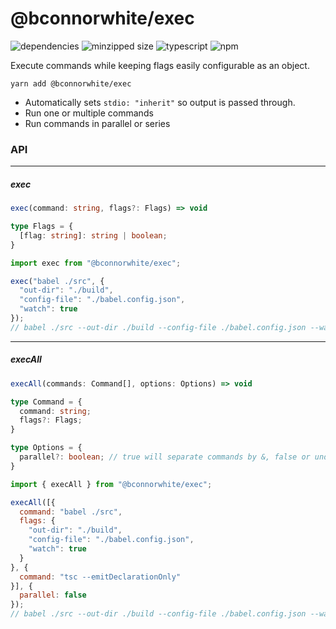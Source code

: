 # @bconnorwhite/exec
![dependencies](https://img.shields.io/david/bconnorwhite/exec)
![minzipped size](https://img.shields.io/bundlephobia/minzip/@bconnorwhite/exec)
![typescript](https://img.shields.io/github/languages/top/bconnorwhite/exec)
![npm](https://img.shields.io/npm/v/@bconnorwhite/exec)

Execute commands while keeping flags easily configurable as an object.

```
yarn add @bconnorwhite/exec
```

- Automatically sets `stdio: "inherit"` so output is passed through.
- Run one or multiple commands
- Run commands in parallel or series


### API
---
##### exec
```ts
exec(command: string, flags?: Flags) => void

type Flags = {
  [flag: string]: string | boolean;
}
```
```js
import exec from "@bconnorwhite/exec";

exec("babel ./src", {
  "out-dir": "./build",
  "config-file": "./babel.config.json",
  "watch": true
});
// babel ./src --out-dir ./build --config-file ./babel.config.json --watch
```

---

##### execAll
```ts
execAll(commands: Command[], options: Options) => void

type Command = {
  command: string;
  flags?: Flags;
}

type Options = {
  parallel?: boolean; // true will separate commands by &, false or undefined by &&.
}
```
```js
import { execAll } from "@bconnorwhite/exec";

execAll([{
  command: "babel ./src",
  flags: {
    "out-dir": "./build",
    "config-file": "./babel.config.json",
    "watch": true
  }
}, {
  command: "tsc --emitDeclarationOnly"
}], {
  parallel: false
});
// babel ./src --out-dir ./build --config-file ./babel.config.json --watch && tsc --emitDeclarationOnly
```
